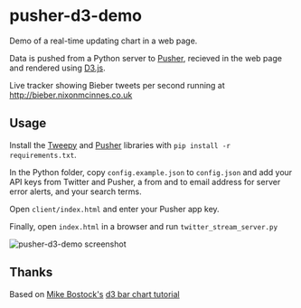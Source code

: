 # pusher-d3-demo

Demo of a real-time updating chart in a web page.

Data is pushed from a Python server to [Pusher](http://pusher.com/), recieved in the web page and rendered using [D3.js](http://mbostock.github.com/d3/).

Live tracker showing Bieber tweets per second running at http://bieber.nixonmcinnes.co.uk

## Usage

Install the [Tweepy](http://tweepy.github.com/) and [Pusher](https://github.com/pusher/pusher_client_python) libraries with `pip install -r requirements.txt`.

In the Python folder, copy `config.example.json` to `config.json` and add your API keys from Twitter and Pusher, a from and to email address for server error alerts, and your search terms.

Open `client/index.html` and enter your Pusher app key.

Finally, open `index.html` in a browser and run `twitter_stream_server.py`

![pusher-d3-demo screenshot](http://i.imgur.com/YjcTil.png)

## Thanks

Based on [Mike Bostock's](http://bost.ocks.org/mike) [d3 bar chart tutorial](http://mbostock.github.com/d3/tutorial/bar-2.html)